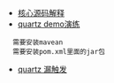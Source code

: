 
* [核心源码解释](quartz-explained)
* [quartz demo演练](https://github.com/yangshangwei/SpringMaster)

 ````
   需要安装mavean
   需要安装pom.xml里面的jar包
 ````
 
*  [quartz 漏触发](https://blog.csdn.net/yangshangwei/article/details/78539433#withmisfirehandlinginstructiondonothing)